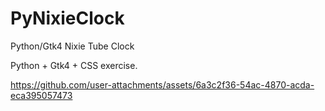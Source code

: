 # PyNixieClock
Python/Gtk4 Nixie Tube Clock

Python + Gtk4 + CSS exercise.

https://github.com/user-attachments/assets/6a3c2f36-54ac-4870-acda-eca395057473

